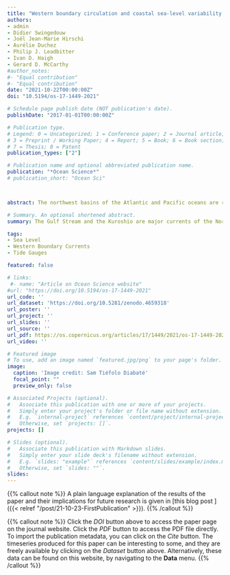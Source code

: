 ```yaml
---
title: "Western boundary circulation and coastal sea-level variability in Northern Hemisphere oceans"
authors:
- admin
- Didier Swingedouw
- Joël Jean-Marie Hirschi
- Aurélie Duchez
- Philip J. Leadbitter
- Ivan D. Haigh
- Gerard D. McCarthy
#author_notes:
#- "Equal contribution"
#- "Equal contribution"
date: "2021-10-22T00:00:00Z"
doi: "10.5194/os-17-1449-2021"

# Schedule page publish date (NOT publication's date).
publishDate: "2017-01-01T00:00:00Z"

# Publication type.
# Legend: 0 = Uncategorized; 1 = Conference paper; 2 = Journal article;
# 3 = Preprint / Working Paper; 4 = Report; 5 = Book; 6 = Book section;
# 7 = Thesis; 8 = Patent
publication_types: ["2"]

# Publication name and optional abbreviated publication name.
publication: "*Ocean Science*"
# publication_short: "Ocean Sci"



abstract: The northwest basins of the Atlantic and Pacific oceans are regions of intense western boundary currents (WBCs) --- the Gulf Stream and the Kuroshio. The variability of these poleward currents and their extensions in the open ocean is of major importance to the climate system. It is largely dominated by in-phase meridional shifts downstream of the points at which they separate from the coast. Tide gauges on the adjacent coastlines have measured the inshore sea level for many decades and provide a unique window on the past of the oceanic circulation. The relationship between coastal sea level and the variability of the western boundary currents has been previously studied in each basin separately, but comparison between the two basins is missing. Here we show for each basin that the inshore sea level upstream of the separation points is in sustained agreement with the meridional shifts of the western boundary current extension over the period studied, i.e. the past 7 (5) decades in the Atlantic (Pacific). Decomposition of the coastal sea level into principal components allows us to discriminate this variability in the upstream sea level from other sources of variability such as the influence of large meanders in the Pacific. Our result extends previous findings limited to the altimetry era and suggests that prediction of inshore sea-level changes could be improved by the inclusion of meridional shifts of the western boundary current extensions as predictors. Long-duration tide gauges, such as Key West, Fernandina Beach or Hosojima, could be used as proxies for the past meridional shifts of the western boundary current extensions.

# Summary. An optional shortened abstract.
summary: The Gulf Stream and the Kuroshio are major currents of the North Atlantic and North Pacific, respectively. They transport warm water northward and are key components of the Earth climate system. For this study, we looked at how they affect the sea level of the coasts of Japan, the USA and Canada. We found that the inshore sea level co-varies with the north-to-south shifts of the Gulf Stream and Kuroshio. In the paper, we discuss the physical mechanisms that could explain the agreement.

tags:
- Sea Level
- Western Boundary Currents
- Tide Gauges

featured: false

# links:
 #- name: "Article on Ocean Science website"
#url: "https://doi.org/10.5194/os-17-1449-2021"
url_code: ''
url_dataset: 'https://doi.org/10.5281/zenodo.4659318'
url_poster: ''
url_project: ''
url_slides: ''
url_source: ''
url_pdf: https://os.copernicus.org/articles/17/1449/2021/os-17-1449-2021.pdf
url_video: ''

# Featured image
# To use, add an image named `featured.jpg/png` to your page's folder.
image:
  caption: 'Image credit: Sam Tiéfolo Diabaté'
  focal_point: ""
  preview_only: false

# Associated Projects (optional).
#   Associate this publication with one or more of your projects.
#   Simply enter your project's folder or file name without extension.
#   E.g. `internal-project` references `content/project/internal-project/index.md`.
#   Otherwise, set `projects: []`.
projects: []

# Slides (optional).
#   Associate this publication with Markdown slides.
#   Simply enter your slide deck's filename without extension.
#   E.g. `slides: "example"` references `content/slides/example/index.md`.
#   Otherwise, set `slides: ""`.
slides:
---
```



{{% callout note %}}
A plain language explanation of the results of the paper and their implications for future research is given in [this blog post ]({{< relref "/post/21-10-23-FirstPublication" >}}).
{{% /callout %}}

{{% callout note %}}
Click the *DOI* button above to access the paper page on the journal website. Click the *PDF* button to access the PDF file directly. To import the publication metadata, you can click on the *Cite* button. The timeseries produced for this paper can be interesting to some, and they are freely available by clicking on the *Dataset* button above. Alternatively, these data can be found on this website, by navigating to the **Data** menu.
{{% /callout %}}


<!-- Supplementary notes can be added here, including [code and math](https://sourcethemes.com/academic/docs/writing-markdown-latex/). -->
